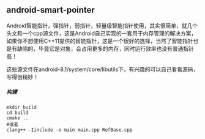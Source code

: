 ## android-smart-pointer
Android智能指针，强指针，弱指针，轻量级智能指针使用，其实很简单，就几个头文和一个cpp源文件，这是Android自己实现的一套用于内存管理的解决方案，如果你不想使用C++11提供的智能指针，这是一个很好的选择，当然了智能指针也是有缺陷的，毕竟它是对象，会占用更多的内存，同时运行效率也没有普通指针高！

这些源文件在android-8.1/system/core/libutils下，有兴趣的可以自己看看源码，写得很精妙！

##### 构建
```
mkdir build
cd build
cmake ..
#或者
clang++ -Iinclude -o main main.cpp RefBase.cpp
```

